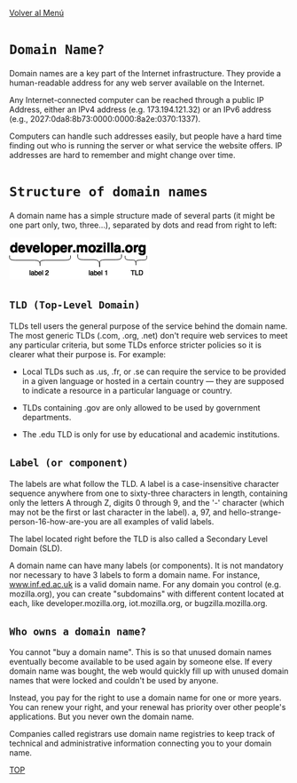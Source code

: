 [Volver al Menú](root.md)

# `Domain Name?`

Domain names are a key part of the Internet infrastructure. They provide a human-readable address for any web server available on the Internet.

Any Internet-connected computer can be reached through a public IP Address, either an IPv4 address (e.g. 173.194.121.32) or an IPv6 address (e.g., 2027:0da8:8b73:0000:0000:8a2e:0370:1337).

Computers can handle such addresses easily, but people have a hard time finding out who is running the server or what service the website offers. IP addresses are hard to remember and might change over time.

# `Structure of domain names`

A domain name has a simple structure made of several parts (it might be one part only, two, three…), separated by dots and read from right to left:

<img src="domain.png" />

## `TLD (Top-Level Domain)`

TLDs tell users the general purpose of the service behind the domain name. The most generic TLDs (.com, .org, .net) don't require web services to meet any particular criteria, but some TLDs enforce stricter policies so it is clearer what their purpose is. For example:

- Local TLDs such as .us, .fr, or .se can require the service to be provided in a given language or hosted in a certain country — they are supposed to indicate a resource in a particular language or country.

- TLDs containing .gov are only allowed to be used by government departments.

- The .edu TLD is only for use by educational and academic institutions.

## `Label (or component)`

The labels are what follow the TLD. A label is a case-insensitive character sequence anywhere from one to sixty-three characters in length, containing only the letters A through Z, digits 0 through 9, and the '-' character (which may not be the first or last character in the label). a, 97, and hello-strange-person-16-how-are-you are all examples of valid labels.

The label located right before the TLD is also called a Secondary Level Domain (SLD).

A domain name can have many labels (or components). It is not mandatory nor necessary to have 3 labels to form a domain name. For instance, www.inf.ed.ac.uk is a valid domain name. For any domain you control (e.g. mozilla.org), you can create "subdomains" with different content located at each, like developer.mozilla.org, iot.mozilla.org, or bugzilla.mozilla.org.

## `Who owns a domain name?`

You cannot "buy a domain name". This is so that unused domain names eventually become available to be used again by someone else. If every domain name was bought, the web would quickly fill up with unused domain names that were locked and couldn't be used by anyone.

Instead, you pay for the right to use a domain name for one or more years. You can renew your right, and your renewal has priority over other people's applications. But you never own the domain name.

Companies called registrars use domain name registries to keep track of technical and administrative information connecting you to your domain name.

[TOP](#domain-name)

